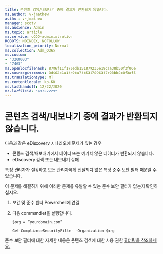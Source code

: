 ```yaml
---
title: 콘텐츠 검색/내보내기 중에 결과가 반환되지 않습니다.
ms.author: v-jmathew
author: v-jmathew
manager: scotv
ms.audience: Admin
ms.topic: article
ms.service: o365-administration
ROBOTS: NOINDEX, NOFOLLOW
localization_priority: Normal
ms.collection: Adm_O365
ms.custom:
- "3200003"
- "7463"
ms.openlocfilehash: 8786f11f170edb151879235e19caa38b50f3f06e
ms.sourcegitcommit: 3d662e1a1440ba74b5347896347d03bb8c8f3af5
ms.translationtype: MT
ms.contentlocale: ko-KR
ms.lasthandoff: 12/22/2020
ms.locfileid: "49727229"
---
```

# <a name="no-results-returned-during-content-searchexport"></a>콘텐츠 검색/내보내기 중에 결과가 반환되지 않습니다.

다음과 같은 eDiscovery 시나리오에 문제가 있는 경우

- 콘텐츠 검색/내보내기에서 데이터 또는 예기치 않은 데이터가 반환되지 않습니다.
- eDiscovery 검색 또는 내보내기 실패

특정 관리자가 설정하고 모든 관리자에게 전달되지 않은 특정 준수 보안 필터 때문일 수 있습니다.

이 문제를 해결하기 위해 이러한 문제를 유발할 수 있는 준수 보안 필터가 없는지 확인하십시오.

1. 보안 및 준수 센터 Powershell에 연결
2. 다음 commandlet을 실행합니다.

    `$org = “yourdomain.com”`

    `Get-ComplianceSecurityFilter -Organization $org`

준수 보안 필터에 대한 자세한 내용은 콘텐츠 검색에 대한 사용 권한 [필터링을 참조하세요.](https://docs.microsoft.com/microsoft-365/compliance/permissions-filtering-for-content-search)

